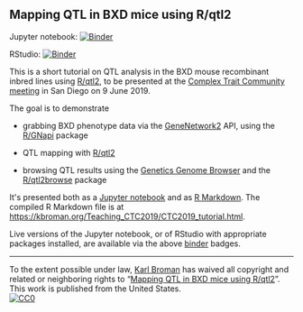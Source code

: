 ## Mapping QTL in BXD mice using R/qtl2

Jupyter notebook: [![Binder](http://mybinder.org/badge_logo.svg)](http://mybinder.org/v2/gh/kbroman/Teaching_CTC2019/master?filepath=CTC2019_tutorial.ipynb)

RStudio: [![Binder](http://mybinder.org/badge_logo.svg)](https://mybinder.org/v2/gh/kbroman/Teaching_CTC2019/master?urlpath=rstudio)


This is a short tutorial on QTL analysis in the BXD mouse recombinant
inbred lines using [R/qtl2](https://kbroman.org/qtl2), to be presented
at the [Complex Trait Community meeting](http://ratgenes.org/ctc2019/)
in San Diego on 9 June 2019.

The goal is to demonstrate

- grabbing BXD phenotype data via the
[GeneNetwork2](http://gn2.genenetwork.org) API, using the
[R/GNapi](https://github.com/rqtl/GNapi) package

- QTL mapping with [R/qtl2](https://kbroman.org/qtl2)

- browsing QTL results using the [Genetics Genome
  Browser](https://github.com/chfi/purescript-genome-browser) and the
  [R/qtl2browse](https://github.com/rqtl/qtl2browse) package

It's presented both as a [Jupyter notebook](CTC2019_tutorial.ipynb)
and as [R Markdown](CTC2019_tutorial.Rmd). The compiled R Markdown
file is at
<https://kbroman.org/Teaching_CTC2019/CTC2019_tutorial.html>.

Live versions of the Jupyter notebook, or of RStudio with appropriate
packages installed, are available via the above
[binder](https://gke.mybinder.org/) badges.


---

To the extent possible under law,
[Karl Broman](https://github.com/kbroman) has waived all copyright and
related or neighboring rights to
&ldquo;[Mapping QTL in BXD mice using R/qtl2](https://github.com/kbroman/Teaching_CTC2019)&rdquo;.
This work is published from the United States.
<br/>
[![CC0](http://i.creativecommons.org/p/zero/1.0/88x31.png)](http://creativecommons.org/publicdomain/zero/1.0/)
